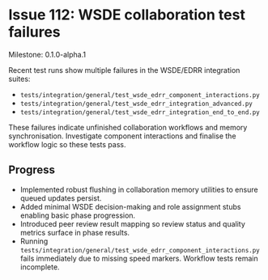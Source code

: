 # Issue 112: WSDE collaboration test failures
Milestone: 0.1.0-alpha.1

Recent test runs show multiple failures in the WSDE/EDRR integration suites:
- `tests/integration/general/test_wsde_edrr_component_interactions.py`
- `tests/integration/general/test_wsde_edrr_integration_advanced.py`
- `tests/integration/general/test_wsde_edrr_integration_end_to_end.py`

These failures indicate unfinished collaboration workflows and memory synchronisation. Investigate component interactions and finalise the workflow logic so these tests pass.

## Progress

- Implemented robust flushing in collaboration memory utilities to ensure queued updates persist.
- Added minimal WSDE decision-making and role assignment stubs enabling basic phase progression.
- Introduced peer review result mapping so review status and quality metrics surface in phase results.
- Running `tests/integration/general/test_wsde_edrr_component_interactions.py` fails immediately due to missing speed markers.
  Workflow tests remain incomplete.
